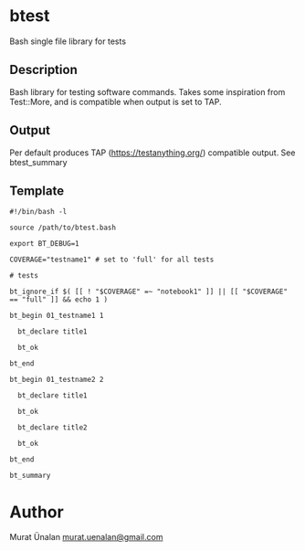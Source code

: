 # btest
Bash single file library for tests

## Description
Bash library for testing software commands. Takes some inspiration from Test::More, and is compatible when output is set to TAP.

## Output
Per default produces TAP (https://testanything.org/) compatible output. See btest_summary

## Template

```
#!/bin/bash -l

source /path/to/btest.bash

export BT_DEBUG=1

COVERAGE="testname1" # set to 'full' for all tests

# tests

bt_ignore_if $( [[ ! "$COVERAGE" =~ "notebook1" ]] || [[ "$COVERAGE" == "full" ]] && echo 1 ) 

bt_begin 01_testname1 1 

  bt_declare title1

  bt_ok

bt_end

bt_begin 01_testname2 2

  bt_declare title1

  bt_ok

  bt_declare title2

  bt_ok

bt_end

bt_summary
```

# Author
Murat Ünalan <murat.uenalan@gmail.com>

